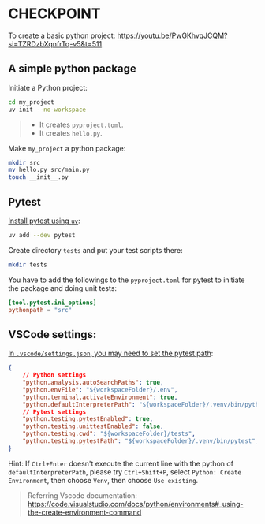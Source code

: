 # CHECKPOINT

To create a basic python project:
https://youtu.be/PwGKhvqJCQM?si=TZRDzbXqnfrTq-v5&t=511

## A simple python package

Initiate a Python project:

```bash
cd my_project
uv init --no-workspace
```

> - It creates `pyproject.toml`.
> - It creates `hello.py`.


Make `my_project` a python package:

```bash
mkdir src
mv hello.py src/main.py
touch __init__.py
```



## Pytest

[Install pytest using `uv`](https://youtu.be/PwGKhvqJCQM?si=-wIaChXqTed0esEl&t=617):

```bash
uv add --dev pytest

```


Create directory `tests` and put your test scripts there:

```bash
mkdir tests
```

You have to add the followings to the `pyproject.toml` for pytest to initiate the package and doing unit tests:

```toml
[tool.pytest.ini_options]
pythonpath = "src"
```

## VSCode settings:

[In `.vscode/settings.json`, you may need to set the pytest path](https://youtu.be/PwGKhvqJCQM?si=RRIwudapyCWimnMc&t=1238):
```json
{
    // Python settings
    "python.analysis.autoSearchPaths": true,
    "python.envFile": "${workspaceFolder}/.env",
    "python.terminal.activateEnvironment": true,
    "python.defaultInterpreterPath": "${workspaceFolder}/.venv/bin/python",
    // Pytest settings
    "python.testing.pytestEnabled": true,
    "python.testing.unittestEnabled": false,
    "python.testing.cwd": "${workspaceFolder}/tests",
    "python.testing.pytestPath": "${workspaceFolder}/.venv/bin/pytest",
}
```

Hint: If `Ctrl+Enter` doesn't execute the current line with the python of `defaultInterpreterPath`, please try `Ctrl+Shift+P`, select `Python: Create Environment`, then choose `Venv`, then choose `Use existing`.
> Referring Vscode documentation: https://code.visualstudio.com/docs/python/environments#_using-the-create-environment-command